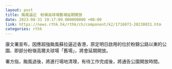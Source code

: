 ```yaml
---
layout: post
title: 颱風逼近　粉嶺高球場舊場延期開放
date: 2023-08-31 19:17:09.000000000 +08:00
link: https://news.rthk.hk/rthk/ch/component/k2/1716073-20230831.htm
categories: rthk
---
```


康文署宣布，因應超強颱風蘇拉逼近香港，原定明日啟用的位於粉錦公路以東的公園、即部分粉嶺高爾夫球場「舊場」，將會延期開放。

署方指，颱風過後，將進行場地清理，有待工作完成後，將通告公園開放時間。
